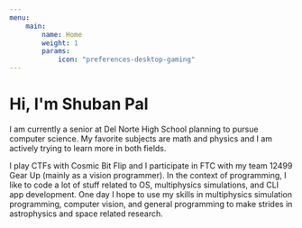 ```yaml
---
menu:
    main:
        name: Home
        weight: 1
        params:
            icon: "preferences-desktop-gaming"
---
```


# Hi, I'm Shuban Pal

I am currently a senior at Del Norte High School planning to pursue computer science. My favorite subjects are math and physics and I am actively trying to learn more in both fields. 

I play CTFs with Cosmic Bit Flip and I participate in FTC with my team 12499 Gear Up (mainly as a vision programmer). In the context of programming, I like to code a lot of stuff related to OS, multiphysics simulations, and CLI app development. One day I hope to use my skills in multiphysics simulation programming, computer vision, and general programming to make strides in astrophysics and space related research.